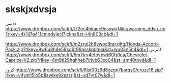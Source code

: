 # skskjxdvsja
ددسن
https://www.dropbox.com/scl/fi/t72ec4hkaec9esxwx14kc/warning_ddsn.zip?rlkey=4k1jj7g411cmndyjecl7jckna&st=l4n803cb&dl=1



https://www.dropbox.com/scl/fi/m2zruj2h8ywoc8rarxjhg/Honda-Accord-Pack.zip?rlkey=8w6u8h4e59sd6r98asskqdhua&st=wu83n5n4&dl=1
كابرس
https://www.dropbox.com/scl/fi/5m7trv4efoybwt60fp1ca/Chevrolet-Caprice-V2.zip?rlkey=6m9tl29hghheb7irlvb63xo04&st=zm40txvd&dl=1


كروز
https://www.dropbox.com/scl/fi/8lst00z9d8gzgn7bsrqy0/cruze16.zip?rlkey=v4yst15ib5p1izwiks92szsrj&st=xd7vt07w&dl=1
